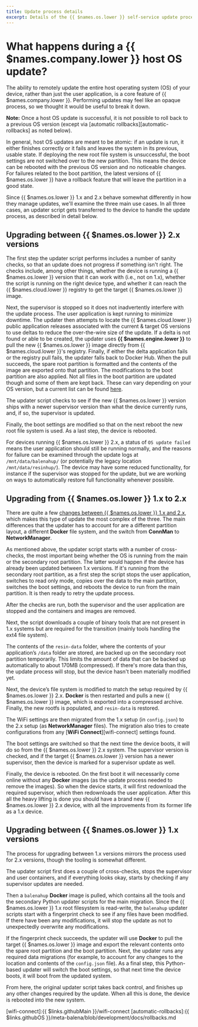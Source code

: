 ```yaml
---
title: Update process details
excerpt: Details of the {{ $names.os.lower }} self-service update process
---
```


# What happens during a {{ $names.company.lower }} host OS update?

The ability to remotely update the entire host operating system (OS) of your device, rather than just the user application, is a core feature of {{ $names.company.lower }}. Performing updates may feel like an opaque process, so we thought it would be useful to break it down.

__Note:__ Once a host OS update is successful, it is not possible to roll back to a previous OS version (except via [automatic rollbacks][automatic-rollbacks] as noted below).

In general, host OS updates are meant to be atomic: if an update is run, it either finishes correctly or it fails and leaves the system in its previous, usable state. If deploying the new root file system is unsuccessful, the boot settings are not switched over to the new partition. This means the device can be rebooted with the previous OS version and no noticeable changes. For failures related to the boot partition, the latest versions of {{ $names.os.lower }} have a rollback feature that will leave the partition in a good state.

Since {{ $names.os.lower }} 1.x and 2.x behave somewhat differently in how they manage updates, we'll examine the three main use cases. In all three cases, an updater script gets transferred to the device to handle the update process, as described in detail below.

## Upgrading between {{ $names.os.lower }} 2.x versions

The first step the updater script performs includes a number of sanity checks, so that an update does not progress if something isn't right. The checks include, among other things, whether the device is running a {{ $names.os.lower }} version that it can work with (i.e., not on 1.x), whether the script is running on the right device type, and whether it can reach the {{ $names.cloud.lower }} registry to get the target {{ $names.os.lower }} image.

Next, the supervisor is stopped so it does not inadvertently interfere with the update process. The user application is kept running to minimize downtime. The updater then attempts to locate the {{ $names.cloud.lower }} public application releases associated with the current & target OS versions to use deltas to reduce the over-the-wire size of the update. If a delta is not found or able to be created, the updater uses **{{ $names.engine.lower }}** to pull the new {{ $names.os.lower }} image directly from {{ $names.cloud.lower }}'s registry. Finally, if either the delta application fails or the registry pull fails, the updater falls back to Docker Hub. When the pull succeeds, the spare root partition is formatted and the contents of the image are exported onto that partition. The modifications to the boot partition are also applied. Not all files in the boot partition are updated though and some of them are kept back. These can vary depending on your OS version, but a current list can be found [here](https://github.com/balena-os/meta-balena/blob/master/meta-balena-common/recipes-support/hostapp-update-hooks/files/0-bootfiles#L13).

The updater script checks to see if the new {{ $names.os.lower }} version ships with a newer supervisor version than what the device currently runs, and, if so, the supervisor is updated.

Finally, the boot settings are modified so that on the next reboot the new root file system is used. As a last step, the device is rebooted.

For devices running {{ $names.os.lower }} 2.x, a status of `OS update failed` means the user application should still be running normally, and the reasons for failure can be examined through the update logs at `/mnt/data/balenahup/` (or potentially the legacy location `/mnt/data/resinhup/`). The device may have some reduced functionality, for instance if the supervisor was stopped for the update, but we are working on ways to automatically restore full functionality whenever possible.

## Upgrading from {{ $names.os.lower }} 1.x to 2.x

There are quite a few [changes between {{ $names.os.lower }} 1.x and 2.x][changes], which makes this type of update the most complex of the three. The main differences that the updater has to account for are a different partition layout, a different **Docker** file system, and the switch from **ConnMan** to **NetworkManager**.

As mentioned above, the updater script starts with a number of cross-checks, the most important being whether the OS is running from the main or the secondary root partition. The latter would happen if the device has already been updated between 1.x versions. If it's running from the secondary root partition, as a first step the script stops the user application, switches to read only mode, copies over the data to the main partition, switches the boot settings, and reboots the device to run from the main partition. It is then ready to retry the update process.

After the checks are run, both the supervisor and the user application are stopped and the containers and images are removed.

Next, the script downloads a couple of binary tools that are not present in 1.x systems but are required for the transition (mainly tools handling the ext4 file system).

The contents of the `resin-data` folder, where the contents of your application’s `/data` folder are stored, are backed up on the secondary root partition temporarily. This limits the amount of data that can be backed up automatically to about 170MB (compressed). If there's more data than this, the update process will stop, but the device hasn't been materially modified yet.

Next, the device’s file system is modified to match the setup required by {{ $names.os.lower }} 2.x. **Docker** is then restarted and pulls a new {{ $names.os.lower }} image, which is exported into a compressed archive. Finally, the new rootfs is populated, and `resin-data` is restored.


The WiFi settings are then migrated from the 1.x setup (in `config.json`) to the 2.x setup (as **NetworkManager** files). The migration also tries to create configurations from any [**WiFi Connect**][wifi-connect] settings found.

The boot settings are switched so that the next time the device boots, it will do so from the {{ $names.os.lower }} 2.x system. The supervisor version is checked, and if the target {{ $names.os.lower }} version has a newer supervisor, then the device is marked for a supervisor update as well.

Finally, the device is rebooted. On the first boot it will necessarily come online without any **Docker** images (as the update process needed to remove the images). So when the device starts, it will first redownload the required supervisor, which then redownloads the user application. After this all the heavy lifting is done you should have a brand new {{ $names.os.lower }} 2.x device, with all the improvements from its former life as a 1.x device.

## Upgrading between {{ $names.os.lower }} 1.x versions

The process for upgrading between 1.x versions mirrors the process used for 2.x versions, though the tooling is somewhat different.

The updater script first does a couple of cross-checks, stops the supervisor and user containers, and if everything looks okay, starts by checking if any supervisor updates are needed.

Then a `balenahup` **Docker** image is pulled, which contains all the tools and the secondary Python updater scripts for the main migration. Since the {{ $names.os.lower }} 1.x root filesystem is read-write, the `balenahup` updater scripts start with a fingerprint check to see if any files have been modified. If there have been any modifications, it will stop the update as not to unexpectedly overwrite any modifications.

If the fingerprint check succeeds, the updater will use **Docker** to pull the target {{ $names.os.lower }} image and export the relevant contents onto the spare root partition and the boot partition. Next, the updater runs any required data migrations (for example, to account for any changes to the location and contents of the `config.json` file). As a final step, this Python-based updater will switch the boot settings, so that next time the device boots, it will boot from the updated system.

From here, the original updater script takes back control, and finishes up any other changes required by the update. When all this is done, the device is rebooted into the new system.

[changes]:/reference/OS/updates/migrate-to-2.0/
[wifi-connect]:{{ $links.githubMain }}/wifi-connect
[automatic-rollbacks]:{{ $links.githubOS }}/meta-balena/blob/development/docs/rollbacks.md
